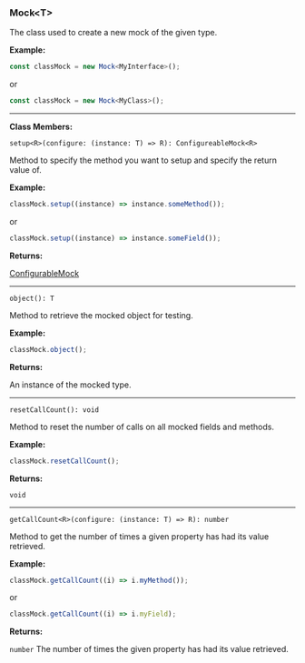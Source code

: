 ### **Mock\<T\>**

The class used to create a new mock of the given type.

**Example:**

```typescript
const classMock = new Mock<MyInterface>();
```

or

```typescript
const classMock = new Mock<MyClass>();
```

---

**Class Members:**

`setup<R>(configure: (instance: T) => R): ConfigureableMock<R>`

Method to specify the method you want to setup and specify the return value of.

**Example:**

```typescript
classMock.setup((instance) => instance.someMethod());
```

or

```typescript
classMock.setup((instance) => instance.someField());
```

**Returns:**

[ConfigurableMock](./configurables/configurable-mock.md)

---

`object(): T`

Method to retrieve the mocked object for testing.

**Example:**

```typescript
classMock.object();
```

**Returns:**

An instance of the mocked type.

---

`resetCallCount(): void`

Method to reset the number of calls on all mocked fields and methods.

**Example:**

```typescript
classMock.resetCallCount();
```

**Returns:**

`void`

---

`getCallCount<R>(configure: (instance: T) => R): number`

Method to get the number of times a given property has had its value retrieved.

**Example:**

```typescript
classMock.getCallCount((i) => i.myMethod());
```

or

```typescript
classMock.getCallCount((i) => i.myField);
```

**Returns:**

`number` The number of times the given property has had its value retrieved.
